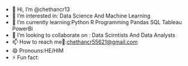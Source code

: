 - 👋 Hi, I’m @chethancr13
- 👀 I’m interested in: Data Science And Machine Learning 
- 🌱 I’m currently learning:Python R Programming Pandas SQL Tableau PowerBi 
- 💞️ I’m looking to collaborate on : Data Scirntists And Data Analysts
- 📫 How to reach me📧:chethancr55621@gmail.com
- 😄 Pronouns:HE/HIM
- ⚡ Fun fact:

<!---
chethancr13/chethancr13 is a ✨ special ✨ repository because its `README.md` (this file) appears on your GitHub profile.
You can click the Preview link to take a look at your changes.
--->
